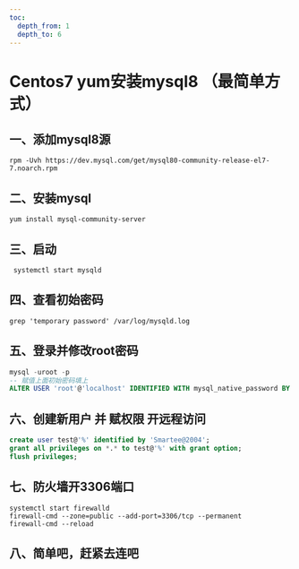 ```yaml
---
toc:
  depth_from: 1
  depth_to: 6
---
```


# Centos7 yum安装mysql8 （最简单方式）

## 一、添加mysql8源
```shell
rpm -Uvh https://dev.mysql.com/get/mysql80-community-release-el7-7.noarch.rpm
```

## 二、安装mysql
```shell
yum install mysql-community-server
```

## 三、启动
```shell
 systemctl start mysqld    
```

## 四、查看初始密码
```shell
grep 'temporary password' /var/log/mysqld.log
```

## 五、登录并修改root密码
```sql
mysql -uroot -p
-- 赋值上面初始密码填上
ALTER USER 'root'@'localhost' IDENTIFIED WITH mysql_native_password BY 'yourpassword';
```

## 六、创建新用户 并 赋权限 开远程访问
```sql
create user test@'%' identified by 'Smartee@2004';
grant all privileges on *.* to test@'%' with grant option;
flush privileges;
```

## 七、防火墙开3306端口

```shell
systemctl start firewalld
firewall-cmd --zone=public --add-port=3306/tcp --permanent
firewall-cmd --reload
```

## 八、简单吧，赶紧去连吧
